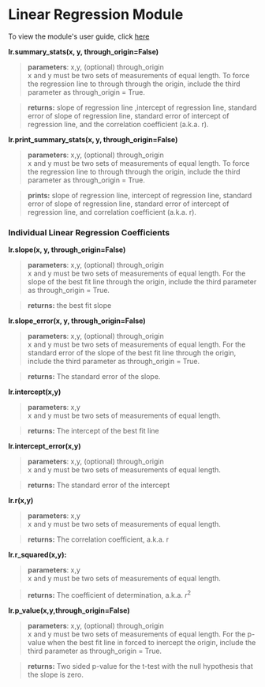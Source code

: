 
# Linear Regression Module 

To view the module's user guide, click [here](http://http://daverosenman.com/linear-regression-user-guide.html)


**lr.summary_stats(x, y, through_origin=False)** 

>**parameters**: x,y, (optional) through_origin <br>
x and y must be two sets of measurements of equal length. To force the regression line to through through the origin, include the third parameter as through_origin = True.

>**returns:**  slope of regression line ,intercept of regression line, standard error of slope of regression line, standard error of intercept of regression line, and the correlation coefficient (a.k.a. r).


**lr.print_summary_stats(x, y, through_origin=False)**

>**parameters**: x,y, (optional) through_origin <br>
x and y must be two sets of measurements of equal length. To force the regression line to through through the origin, include the third parameter as through_origin = True.

>**prints:** slope of regression line, intercept of regression line, standard error of slope of regression line, standard error of intercept of regression line, and correlation coefficient (a.k.a. r).


### Individual Linear Regression Coefficients
**lr.slope(x, y, through_origin=False)**

>**parameters**: x,y, (optional) through_origin <br>
x and y must be two sets of measurements of equal length. For the slope of the best fit line through the origin, include the third parameter as through_origin = True.

>**returns:** the best fit slope

**lr.slope_error(x, y, through_origin=False)**

>**parameters**: x,y, (optional) through_origin <br>
x and y must be two sets of measurements of equal length. For the standard error of the slope of the best fit line through the origin, include the third parameter as through_origin = True.

>**returns:** The standard error of the slope.

**lr.intercept(x,y)**
>**parameters**: x,y <br>
x and y must be two sets of measurements of equal length.

>**returns:** The intercept of the best fit line

**lr.intercept_error(x,y)**
>**parameters**: x,y, (optional) through_origin <br>
x and y must be two sets of measurements of equal length.

>**returns:** The standard error of the intercept

**lr.r(x,y)**
>**parameters**: x,y <br>
x and y must be two sets of measurements of equal length.

>**returns:** The correlation coefficient, a.k.a. r

**lr.r_squared(x,y):**
>**parameters**: x,y <br>
x and y must be two sets of measurements of equal length.

>**returns:** The coefficient of determination, a.k.a. $r^2$

**lr.p_value(x,y,through_origin=False)**

>**parameters**: x,y, (optional) through_origin<br>
x and y must be two sets of measurements of equal length. For the p-value when the best fit line in forced to inercept the origin, include the third parameter as through_origin = True.

>**returns:** Two sided p-value for the t-test with the null hypothesis that the slope is zero.

